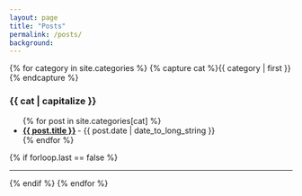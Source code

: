 ```yaml
---
layout: page
title: "Posts"
permalink: /posts/
background:
---
```


{% for category in site.categories %}
  {% capture cat %}{{ category | first }}{% endcapture %}
  <h3 id="{{cat}}">{{ cat | capitalize }}</h3>
  <ul class="post-list">
  {% for post in site.categories[cat] %}
    <li>
	  <strong>
      <a href="{{ post.url | prepend: site.baseurl }}">{{ post.title }}</a>
	  </strong>
      <span class="post-date">- {{ post.date | date_to_long_string }}</span>
    </li>
  {% endfor %}
  </ul>
  {% if forloop.last == false %}<hr>{% endif %}
{% endfor %}
<br>

